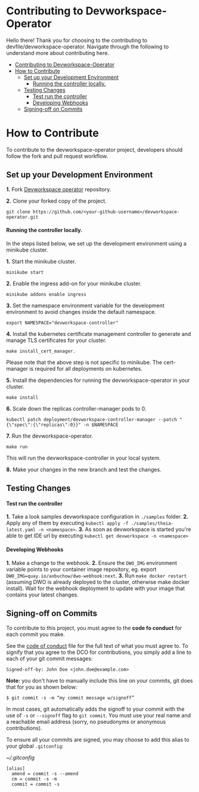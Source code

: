 # Contributing to Devworkspace-Operator

Hello there! Thank you for choosing to the contributing to devfile/devworkspace-operator. Navigate through the following to understand more about contributing here.

- [Contributing to Devworkspace-Operator](#contributing-to-devworkspace-operator)
- [How to Contribute](#how-to-contribute)
  - [Set up your Development Environment](#set-up-your-development-environment)
      - [Running the controller locally.](#running-the-controller-locally)
  - [Testing Changes](#testing-changes)
      - [Test run the controller](#test-run-the-controller)
      - [Developing Webhooks](#developing-webhooks)
  - [Signing-off on Commits](#signing-off-on-commits)

# How to Contribute
To contribute to the devworkspace-operator project, developers should follow the fork and pull request workflow. 
## Set up your Development Environment


**1.** Fork [Devworkspace operator](https://github.com/devfile/devworkspace-operator) repository.

**2.** Clone your forked copy of the project.

```
git clone https://github.com/<your-github-username>/devworkspace-operator.git
```

#### Running the controller locally.

In the steps listed below, we set up the development environment using a minikube cluster. 

**1.** Start the minikube cluster.

```
minikube start
```

**2.** Enable the ingress add-on for your minikube cluster.

```
minikube addons enable ingress
```

**3.** Set the namespace environment variable for the development environment to avoid changes inside the default namespace.

```
export NAMESPACE="devworkspace-controller"
```

**4.** Install the kubernetes certificate management controller to generate and manage TLS certificates for your cluster. 

```
make install_cert_manager.
```
Please note that the above step is not specific to minikube. The cert-manager is required for all deployments on kubernetes.


**5.** Install the dependencies for running the devworkspace-operator in your cluster.

```
make install
```

**6.** Scale down the replicas controller-manager pods to 0.

```
kubectl patch deployment/devworkspace-controller-manager --patch "{\"spec\":{\"replicas\":0}}" -n $NAMESPACE
```

**7.** Run the devworkspace-operator.

```
make run
```

This will run the devworkspace-controller in your local system.

**8.** Make your changes in the new branch and test the changes.


## Testing Changes

#### Test run the controller

**1.** Take a look samples devworkspace configuration in `./samples` folder.
**2.** Apply any of them by executing `kubectl apply -f ./samples/theia-latest.yaml -n <namespace>`.
**3.** As soon as devworkspace is started you're able to get IDE url by executing `kubectl get devworkspace -n <namespace>`


#### Developing Webhooks

**1.** Make a change to the webhook.
**2.** Ensure the `DWO_IMG` environment variable points to your container image repository, eg. export `DWO_IMG=quay.io/aobuchow/dwo-webhook:next`.
**3.** Run `make docker restart` (assuming DWO is already deployed to the cluster, otherwise make docker install).
Wait for the webhook deployment to update with your image that contains your latest changes.
## Signing-off on Commits

To contribute to this project, you must agree to the **code fo conduct** for each commit you make. 

See the [code of conduct](https://github.com/devfile/api/blob/main/CODE_OF_CONDUCT.md) file for the full text of what you must agree to.
To signify that you agree to the DCO for contributions, you simply add a line to each of your
git commit messages:

```
Signed-off-by: John Doe <john.doe@example.com>
```

**Note:** you don't have to manually include this line on your commits, git does that for you as shown below:

```
$ git commit -s -m “my commit message w/signoff”
```

In most cases, git automatically adds the signoff to your commit with the use of
`-s` or `--signoff` flag to `git commit`. You must use your real name and a reachable email
address (sorry, no pseudonyms or anonymous contributions).

To ensure all your commits are signed, you may choose to add this alias to your global `.gitconfig`:

_~/.gitconfig_

```
[alias]
  amend = commit -s --amend
  cm = commit -s -m
  commit = commit -s
```
